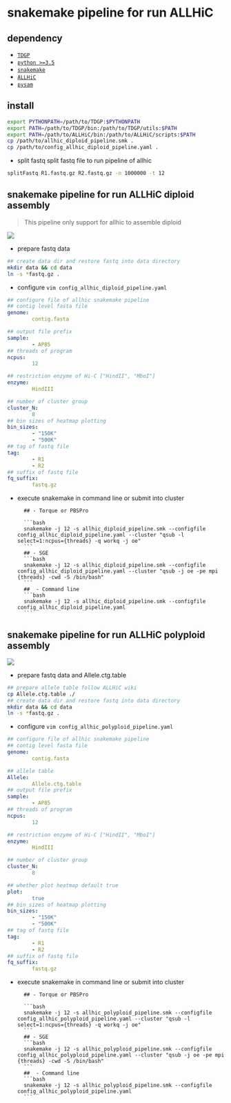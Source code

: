 # **snakemake pipeline for run ALLHiC**

## dependency
- [`TDGP`](https://github.com/wangyibin/TDGP)
- [`python >=3.5`](https://python.org)
- [`snakemake`](https://snakemake.readthedocs.io/en/stable/getting_started/installation.html)
- [`ALLHiC`](https://github.com/tangerzhang/ALLHiC)
- [`pysam`](https://github.com/pysam-developers/pysam)


## install
```bash
export PYTHONPATH=/path/to/TDGP:$PYTHONPATH
export PATH=/path/to/TDGP/bin:/path/to/TDGP/utils:$PATH
export PATH=/path/to/ALLHiC/bin:/path/to/ALLHiC/scripts:$PATH
cp /path/to/allhic_diploid_pipeline.smk .
cp /path/to/config_allhic_diploid_pipeline.yaml .
```
- split fastq
split fastq file to run pipeline of allhic

```bash
splitFastq R1.fastq.gz R2.fastq.gz -n 1000000 -t 12
```
## **snakemake pipeline for run ALLHiC diploid assembly**
> This pipeline only support for allhic to assemble diploid

![](allhic_diploid_pipeline.png)
- prepare fastq data

```bash
## create data dir and restore fastq into data directory
mkdir data && cd data
ln -s *fastq.gz .
```
- configure
`vim config_allhic_diploid_pipeline.yaml`
```yaml
## configure file of allhic snakemake pipeline
## contig level fasta file
genome:
        contig.fasta

## output file prefix
sample:
        - AP85
## threads of program
ncpus:
        12

## restriction enzyme of Hi-C ["HindII", "MboI"]
enzyme:
        HindIII

## number of cluster group
cluster_N:
        8
## bin sizes of heatmap plotting
bin_sizes:
        - "150K"
        - "500K"
## tag of fastq file 
tag:
        - R1
        - R2
## suffix of fastq file
fq_suffix:
        fastq.gz
```


- execute snakemake in command line or submit into cluster
  
        ## - Torque or PBSPro
  
        ```bash
        snakemake -j 12 -s allhic_diploid_pipeline.smk --configfile config_allhic_diploid_pipeline.yaml --cluster "qsub -l select=1:ncpus={threads} -q workq -j oe"
        ```
        ## - SGE
        ```bash
        snakemake -j 12 -s allhic_diploid_pipeline.smk --configfile config_allhic_diploid_pipeline.yaml --cluster "qsub -j oe -pe mpi {threads} -cwd -S /bin/bash"
        ```
        ##  - Command line
        ```bash
        snakemake -j 12 -s allhic_diploid_pipeline.smk --configfile config_allhic_diploid_pipeline.yaml
        ```

## **snakemake pipeline for run ALLHiC polyploid assembly**
![](allhic_polyploid_pipeline.png)
- prepare fastq data and Allele.ctg.table

```bash
## prepare allele table follow ALLHiC wiki
cp Allele.ctg.table ./
## create data dir and restore fastq into data directory
mkdir data && cd data
ln -s *fastq.gz .
```
- configure
`vim config_allhic_polyploid_pipeline.yaml`
```yaml
## configure file of allhic snakemake pipeline
## contig level fasta file
genome:
        contig.fasta

## allele table
Allele:
        Allele.ctg.table
## output file prefix
sample:
        - AP85
## threads of program
ncpus:
        12

## restriction enzyme of Hi-C ["HindII", "MboI"]
enzyme:
        HindIII

## number of cluster group
cluster_N:
        8

## whether plot heatmap default true 
plot:
        true
## bin sizes of heatmap plotting
bin_sizes:
        - "150K"
        - "500K"
## tag of fastq file 
tag:
        - R1
        - R2
## suffix of fastq file
fq_suffix:
        fastq.gz
```


- execute snakemake in command line or submit into cluster
  
        ## - Torque or PBSPro
  
        ```bash
        snakemake -j 12 -s allhic_polyploid_pipeline.smk --configfile config_allhic_polyploid_pipeline.yaml --cluster "qsub -l select=1:ncpus={threads} -q workq -j oe"
        ```
        ## - SGE
        ```bash
        snakemake -j 12 -s allhic_polyploid_pipeline.smk --configfile config_allhic_polyploid_pipeline.yaml --cluster "qsub -j oe -pe mpi {threads} -cwd -S /bin/bash"
        ```
        ##  - Command line
        ```bash
        snakemake -j 12 -s allhic_polyploid_pipeline.smk --configfile config_allhic_polyploid_pipeline.yaml
        ```
